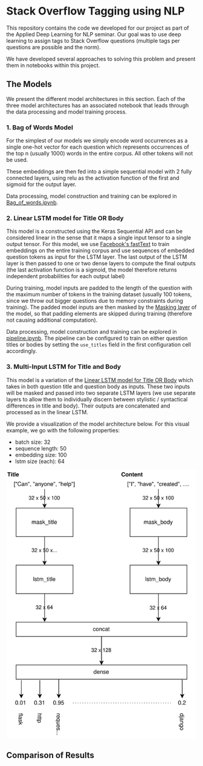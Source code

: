 # Stack Overflow Tagging using NLP

This repository contains the code we developed for our project as part of the Applied Deep Learning for NLP seminar. Our goal was to use deep learning to assign tags to Stack Overflow questions (multiple tags per questions are possible and the norm).

We have developed several approaches to solving this problem and present them in notebooks within this project.

## The Models
We present the different model architectures in this section. Each of the three model architectures has an associated notebook that leads through the data processing and model training process.

### 1. Bag of Words Model
For the simplest of our models we simply encode word occurrences as a single one-hot vector for each question which represents occurrences of the top n (usually 1000) words in the entire corpus. All other tokens will not be used.

These embeddings are then fed into a simple sequential model with 2 fully connected layers, using relu as the activation function of the first and sigmoid for the output layer.

Data processing, model construction and training can be explored in [Bag_of_words.ipynb](Bag_of_words.ipynb).

### 2. Linear LSTM model for Title OR Body

This model is a constructed using the Keras Sequential API and can be considered linear in the sense that it maps a single input tensor to a single output tensor. For this model, we use [Facebook's fastText](https://fasttext.cc/) to train embeddings on the entire training corpus and use sequences of embedded question tokens as input for the LSTM layer. The last output of the LSTM layer is then passed to one or two dense layers to compute the final outputs (the last activation function is a sigmoid, the model therefore returns independent probabilities for each output label)

During training, model inputs are padded to the length of the question with the maximum number of tokens in the training dataset (usually 100 tokens, since we throw out bigger questions due to memory constraints during training). The padded model inputs are then masked by the [Masking layer](https://www.tensorflow.org/api_docs/python/tf/keras/layers/Masking) of the model, so that padding elements are skipped during training (therefore not causing additional computation).

Data processing, model construction and training can be explored in [pipeline.ipynb](pipeline.ipynb). The pipeline can be configured to train on either question titles or bodies by setting the `use_titles` field in the first configuration cell accordingly.
### 3. Multi-Input LSTM for Title and Body

This model is a variation of the [Linear LSTM model for Title OR Body](#2.-linear-lstm-model-for-title-or-body) which takes in both question title and question body as inputs. These two inputs will be masked and passed into two separate LSTM layers (we use separate layers to allow them to individually discern between stylistic / syntactical differences in title and body). Their outputs are concatenated and processed as in the linear LSTM.

We provide a visualization of the model architecture below. For this visual example, we go with the following properties:
* batch size: 32
* sequence length: 50
* embedding size: 100
* lstm size (each): 64

![model architecture](graphics/title_body_model.svg)

## Comparison of Results


